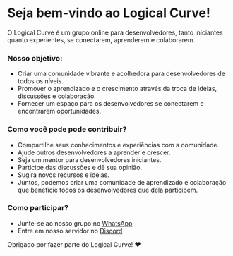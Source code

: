 # Seja bem-vindo ao Logical Curve!

O Logical Curve é um grupo online para desenvolvedores, tanto iniciantes quanto experientes, se conectarem, aprenderem e colaborarem.


### Nosso objetivo:

- Criar uma comunidade vibrante e acolhedora para desenvolvedores de todos os níveis.
- Promover o aprendizado e o crescimento através da troca de ideias, discussões e colaboração.
- Fornecer um espaço para os desenvolvedores se conectarem e encontrarem oportunidades.

### Como você pode pode contribuir?

- Compartilhe seus conhecimentos e experiências com a comunidade.
- Ajude outros desenvolvedores a aprender e crescer.
- Seja um mentor para desenvolvedores iniciantes.
- Participe das discussões e dê sua opinião.
- Sugira novos recursos e ideias.
- Juntos, podemos criar uma comunidade de aprendizado e colaboração que beneficie todos os desenvolvedores que dela participem.

### Como participar?

- Junte-se ao nosso grupo no [WhatsApp](https://chat.whatsapp.com/D0bUwtzw2joD4KGmYHSVjV)
- Entre em nosso servidor no [Discord](https://discord.gg/2EgTMneu6h)

Obrigado por fazer parte do Logical Curve! ❤️
